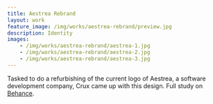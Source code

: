 ```yaml
---
title: Aestrea Rebrand
layout: work
feature_image: /img/works/aestrea-rebrand/preview.jpg
description: Identity
images:
    - /img/works/aestrea-rebrand/aestrea-1.jpg
    - /img/works/aestrea-rebrand/aestrea-2.jpg
    - /img/works/aestrea-rebrand/aestrea-3.jpg
---
```


Tasked to do a refurbishing of the current logo of Aestrea, a software development company, Crux came up with this design. Full study on [Behance](https://www.behance.net/gallery/18254695/Aestrea-Logo-Design-Process).
